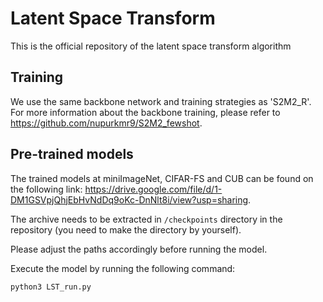 # Latent Space Transform

This is the official repository of the latent space transform algorithm

## Training

We use the same backbone network and training strategies as 'S2M2_R'. For more information about the backbone training, please refer to https://github.com/nupurkmr9/S2M2_fewshot.

## Pre-trained models

The trained models at miniImageNet, CIFAR-FS and CUB can be found on the following link: https://drive.google.com/file/d/1-DM1GSVpjQhjEbHvNdDq9oKc-DnNlt8i/view?usp=sharing.

The archive needs to be extracted in `/checkpoints` directory in the repository (you need to make the directory by yourself).

Please adjust the paths accordingly before running the model. 

Execute the model by running the following command:
```
python3 LST_run.py
```
